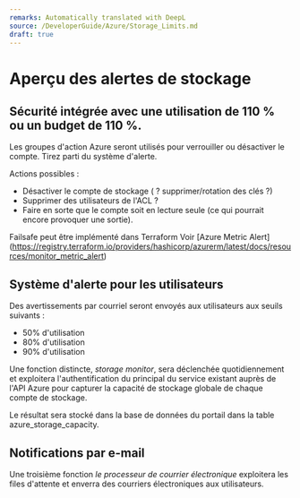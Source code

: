 ```yaml
---
remarks: Automatically translated with DeepL
source: /DeveloperGuide/Azure/Storage_Limits.md
draft: true
---
```


# Aperçu des alertes de stockage

## Sécurité intégrée avec une utilisation de 110 % ou un budget de 110 %.

Les groupes d'action Azure seront utilisés pour verrouiller ou désactiver le compte. Tirez parti du système d'alerte.

Actions possibles :
- Désactiver le compte de stockage ( ? supprimer/rotation des clés ?)
- Supprimer des utilisateurs de l'ACL ?
- Faire en sorte que le compte soit en lecture seule (ce qui pourrait encore provoquer une sortie).

Failsafe peut être implémenté dans Terraform Voir [Azure Metric Alert] (https://registry.terraform.io/providers/hashicorp/azurerm/latest/docs/resources/monitor_metric_alert)

## Système d'alerte pour les utilisateurs

Des avertissements par courriel seront envoyés aux utilisateurs aux seuils suivants :

- 50% d'utilisation
- 80% d'utilisation
- 90% d'utilisation

Une fonction distincte, _storage monitor_, sera déclenchée quotidiennement et exploitera l'authentification du principal du service existant auprès de l'API Azure pour capturer la capacité de stockage globale de chaque compte de stockage.

Le résultat sera stocké dans la base de données du portail dans la table azure_storage_capacity.

## Notifications par e-mail

Une troisième fonction _le processeur de courrier électronique_ exploitera les files d'attente et enverra des courriers électroniques aux utilisateurs.

